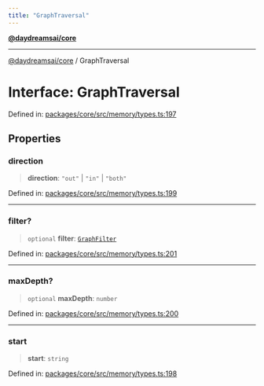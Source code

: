 ```yaml
---
title: "GraphTraversal"
---
```


[**@daydreamsai/core**](./api-reference.md)

***

[@daydreamsai/core](./api-reference.md) / GraphTraversal

# Interface: GraphTraversal

Defined in: [packages/core/src/memory/types.ts:197](https://github.com/dojoengine/daydreams/blob/877d54c3d7a1ffa2e1fe799ae3402216c969af05/packages/core/src/memory/types.ts#L197)

## Properties

### direction

> **direction**: `"out"` \| `"in"` \| `"both"`

Defined in: [packages/core/src/memory/types.ts:199](https://github.com/dojoengine/daydreams/blob/877d54c3d7a1ffa2e1fe799ae3402216c969af05/packages/core/src/memory/types.ts#L199)

***

### filter?

> `optional` **filter**: [`GraphFilter`](./GraphFilter.md)

Defined in: [packages/core/src/memory/types.ts:201](https://github.com/dojoengine/daydreams/blob/877d54c3d7a1ffa2e1fe799ae3402216c969af05/packages/core/src/memory/types.ts#L201)

***

### maxDepth?

> `optional` **maxDepth**: `number`

Defined in: [packages/core/src/memory/types.ts:200](https://github.com/dojoengine/daydreams/blob/877d54c3d7a1ffa2e1fe799ae3402216c969af05/packages/core/src/memory/types.ts#L200)

***

### start

> **start**: `string`

Defined in: [packages/core/src/memory/types.ts:198](https://github.com/dojoengine/daydreams/blob/877d54c3d7a1ffa2e1fe799ae3402216c969af05/packages/core/src/memory/types.ts#L198)
